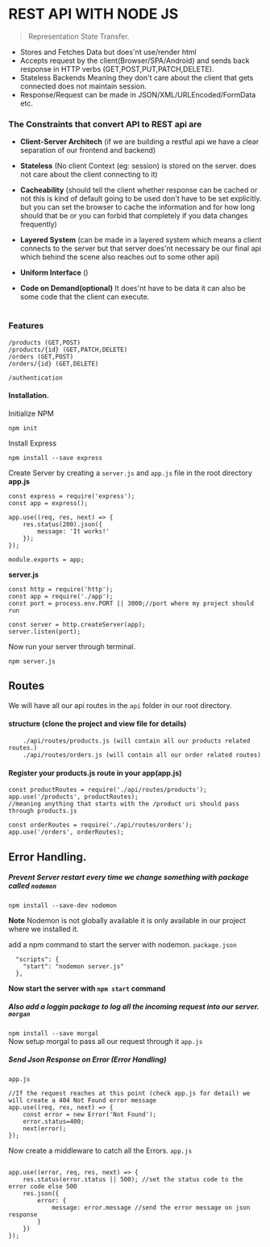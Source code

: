 # REST API WITH NODE JS
> Representation State Transfer.

* Stores and Fetches Data but does'nt use/render html
* Accepts request by the client(Browser/SPA/Android) and sends back response in HTTP verbs (GET,POST,PUT,PATCH,DELETE).
* Stateless Backends Meaning they don't care about the client that gets connected does not maintain session.
* Response/Request can be made in JSON/XML/URLEncoded/FormData etc.



### The Constraints that convert API to REST api are
* **Client-Server Architech**
(if we are building a restful api we have a clear separation of our frontend and backend)

* **Stateless**
(No  client Context (eg: session) is stored on the server. does not care about the client connecting to it)

* **Cacheability**
(should tell the client whether response can be cached or not this is kind of default going to be used don't have to be set explicitly.
but you can set the browser to cache the information and for how long should that be or you can forbid that completely 
if you data changes frequently)

* **Layered System**
(can be made in a layered system which means a client connects to the server but that server does'nt necessary be our final api which behind
the scene also reaches out to some other api)
* **Uniform Interface**
()
* **Code on Demand(optional)**
It does'nt have to be data it can also be some code that the client can execute.


#

### Features
````
/products (GET,POST)
/products/{id} (GET,PATCH,DELETE)
/orders (GET,POST)
/orders/{id} (GET,DELETE)

/authentication
````

#### Installation.
Initialize NPM
```
npm init
```

Install Express
```
npm install --save express
```


Create Server by creating a `server.js` and `app.js` file in the root directory
**app.js**
```
const express = require('express');
const app = express();

app.use((req, res, next) => {
    res.status(200).json({
        message: 'It works!'
    });
});

module.exports = app;
```
**server.js**
```
const http = require('http');
const app = require('./app');
const port = process.env.PORT || 3000;//port where my project should run

const server = http.createServer(app);
server.listen(port);
```
Now run your server through terminal.
```
npm server.js
```

## Routes
We will have all our api routes in the `api` folder in our root directory.


#### structure (clone the project and view file for details)
```
    ./api/routes/products.js (will contain all our products related routes.)
    ./api/routes/orders.js (will contain all our order related routes)

```

#### Register your products.js route in your app(app.js)
```
const productRoutes = require('./api/routes/products');
app.use('/products', productRoutes); 
//meaning anything that starts with the /product uri should pass through products.js

const orderRoutes = require('./api/routes/orders');
app.use('/orders', orderRoutes);
```

## Error Handling.
##### Prevent Server restart every time we change something with package called `nodemon`
```
npm install --save-dev nodemon
```
**Note** Nodemon is not globally available it is only available in our project where we installed it.  

add a npm command to start the server with nodemon. `package.json`
```
  "scripts": {
    "start": "nodemon server.js"
  },
```
**Now start the server with `npm start` command**

##### Also add a loggin package to log all the incoming request into our server. `morgan`
```npm install --save morgal```  
Now setup morgal to pass all our request through it `app.js`


##### Send Json Response on Error (Error Handling)
```app.js```
```
//If the request reaches at this point (check app.js for detail) we will create a 404 Not Found error message
app.use((req, res, next) => {
    const error = new Error('Not Found');
    error.status=400;
    next(error);
});

```

Now create a middleware to catch all the Errors. `app.js`
```

app.use((error, req, res, next) => {
    res.status(error.status || 500); //set the status code to the error code else 500
    res.json({
        error: {
            message: error.message //send the error message on json response
        }
    })
});
```